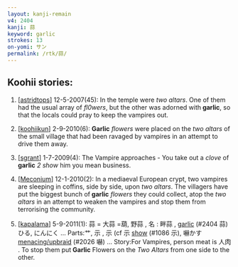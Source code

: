 ```yaml
---
layout: kanji-remain
v4: 2404
kanji: 蒜
keyword: garlic
strokes: 13
on-yomi: サン
permalink: /rtk/蒜/
---
```


## Koohii stories: 

1) [<a href="http://kanji.koohii.com/profile/astridtops">astridtops</a>] 12-5-2007(45): In the temple were <em>two altars</em>. One of them had the usual array of <em>fl0wers</em>, but the other was adorned with<strong> garlic</strong>, so that the locals could pray to keep the vampires out.

2) [<a href="http://kanji.koohii.com/profile/koohiikun">koohiikun</a>] 2-9-2010(6): <strong>Garlic</strong> <em>flowers</em> were placed on the <em>two altars</em> of the small village that had been ravaged by vampires in an attempt to drive them away.

3) [<a href="http://kanji.koohii.com/profile/sgrant">sgrant</a>] 1-7-2009(4): The Vampire approaches - You take out a <em>clove</em> of<strong> garlic</strong> <em>2 show</em> him you mean business.

4) [<a href="http://kanji.koohii.com/profile/Meconium">Meconium</a>] 12-1-2010(2): In a mediaeval European crypt, two vampires are sleeping in coffins, side by side, upon <em>two altars</em>. The villagers have put the biggest bunch of<strong> garlic</strong> <em>flowers</em> they could collect, atop the <em>two altars</em> in an attempt to weaken the vampires and stop them from terrorising the community.

5) [<a href="http://kanji.koohii.com/profile/kapalama">kapalama</a>] 5-9-2011(1): 蒜 = 大蒜 =葫, 野蒜 , 名 : 畔蒜 , <a href="../v4/2404.html">garlic</a> (#2404 蒜) ひる, にんにく ... Parts:艹, 示 , 示 (cf 示 <a href="../v4/1086.html">show</a> (#1086 示), 嚇かす <a href="http://kanji.koohii.com/study/kanji/2026">menacing/upbraid</a> (#2026 嚇) ... Story:For Vampires, person meat is 人肉 . To stop them put<strong> Garlic</strong> Flowers on the <em>Two Altars</em> from one side to the other.

